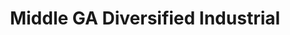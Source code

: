 ---
title: "Middle GA Diversified Industrial"
url: /soperton/middle-ga-diversified-industrial/
shop: fabric
---